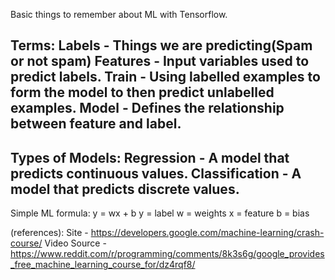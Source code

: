 Basic things to remember about ML with Tensorflow.

Terms:
Labels - Things we are predicting(Spam or not spam)
Features - Input variables used to predict labels.
Train - Using labelled examples to form the model to then predict unlabelled examples.
Model - Defines the relationship between feature and label.
--
Types of Models:
Regression - A model that predicts continuous values.
Classification - A model that predicts discrete values.
-- 
Simple ML formula:
y = wx + b
y = label
w = weights
x = feature
b = bias






(references):
Site - https://developers.google.com/machine-learning/crash-course/
Video Source - https://www.reddit.com/r/programming/comments/8k3s6g/google_provides_free_machine_learning_course_for/dz4rqf8/